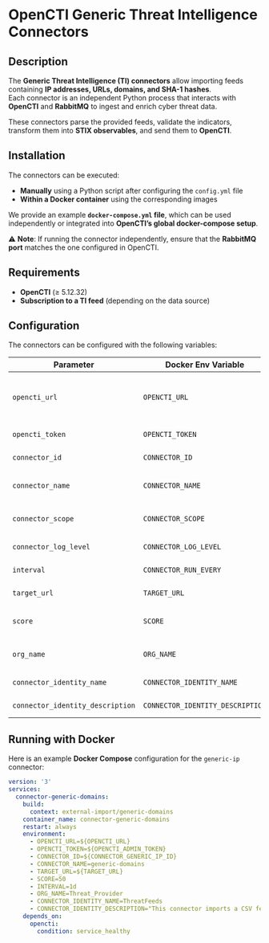# OpenCTI Generic Threat Intelligence Connectors

## Description
The **Generic Threat Intelligence (TI) connectors** allow importing feeds containing **IP addresses, URLs, domains, and SHA-1 hashes**.  
Each connector is an independent Python process that interacts with **OpenCTI** and **RabbitMQ** to ingest and enrich cyber threat data.

These connectors parse the provided feeds, validate the indicators, transform them into **STIX observables**, and send them to **OpenCTI**.

## Installation
The connectors can be executed:
- **Manually** using a Python script after configuring the `config.yml` file
- **Within a Docker container** using the corresponding images

We provide an example **`docker-compose.yml` file**, which can be used independently or integrated into **OpenCTI’s global docker-compose setup**.

⚠️ **Note**: If running the connector independently, ensure that the **RabbitMQ port** matches the one configured in OpenCTI.

## Requirements
- **OpenCTI** (≥ 5.12.32)
- **Subscription to a TI feed** (depending on the data source)

## Configuration
The connectors can be configured with the following variables:

| Parameter                   | Docker Env Variable         | Required | Description |
|-----------------------------|----------------------------|----------|-------------|
| `opencti_url`               | `OPENCTI_URL`              | ✅ Yes   | The URL of the OpenCTI platform (avoid trailing `/`). Example: `http://opencti:8080` |
| `opencti_token`             | `OPENCTI_TOKEN`            | ✅ Yes   | OpenCTI authentication token |
| `connector_id`              | `CONNECTOR_ID`             | ✅ Yes   | Unique UUID for the connector |
| `connector_name`            | `CONNECTOR_NAME`           | ✅ Yes   | Connector name as displayed in OpenCTI |
| `connector_scope`           | `CONNECTOR_SCOPE`          | ✅ Yes   | Supported data format (e.g., `text/csv`) |
| `connector_log_level`       | `CONNECTOR_LOG_LEVEL`      | ✅ Yes   | Log level (`debug`, `info`, `warn`, `error`) |
| `interval`                  | `CONNECTOR_RUN_EVERY`      | ✅ Yes   | Execution frequency (`30s`, `1d`, etc.) |
| `target_url`                | `TARGET_URL`               | ✅ Yes   | URL of the threat intelligence feed |
| `score`                     | `SCORE`                    | ✅ Yes   | Threat score assigned to indicators |
| `org_name`                  | `ORG_NAME`                 | ✅ Yes   | Name of the organization providing the data |
| `connector_identity_name`   | `CONNECTOR_IDENTITY_NAME`  | ✅ Yes   | Identity of the TI provider |
| `connector_identity_description` | `CONNECTOR_IDENTITY_DESCRIPTION` | ✅ Yes | Description of the connector |

## Running with Docker
Here is an example **Docker Compose** configuration for the `generic-ip` connector:

```yaml
version: '3'
services:
  connector-generic-domains:
    build:
      context: external-import/generic-domains
    container_name: connector-generic-domains
    restart: always
    environment:
      - OPENCTI_URL=${OPENCTI_URL}
      - OPENCTI_TOKEN=${OPENCTI_ADMIN_TOKEN}
      - CONNECTOR_ID=${CONNECTOR_GENERIC_IP_ID}
      - CONNECTOR_NAME=generic-domains
      - TARGET_URL=${TARGET_URL}
      - SCORE=50
      - INTERVAL=1d
      - ORG_NAME=Threat_Provider
      - CONNECTOR_IDENTITY_NAME=ThreatFeeds
      - CONNECTOR_IDENTITY_DESCRIPTION="This connector imports a CSV feed containing malicious domains, validates them, and integrates them as STIX indicators."
    depends_on:
      opencti:
        condition: service_healthy
